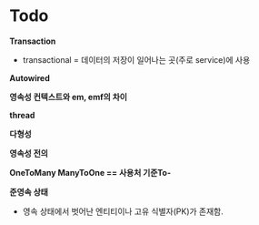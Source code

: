 # Todo

**Transaction**
* transactional = 데이터의 저장이 일어나는 곳(주로 service)에 사용

**Autowired**

**영속성 컨텍스트와 em, emf의 차이**

**thread**

**다형성**

**영속성 전의**

**OneToMany ManyToOne == 사용처 기준To-**

**준영속 상태**
- 영속 상태에서 벗어난 엔티티이나 고유 식별자(PK)가 존재함.